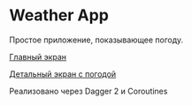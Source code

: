 # Weather App

Простое приложение, показывающее погоду.

[Главный экран](https://drive.google.com/file/d/1iTrlfJh3YfUiOW_cDigqsOy3RaqNN-gs/view?usp=sharing)


[Детальный экран с погодой](https://drive.google.com/file/d/1uuP1iYK9Olv0Th0M_K0KLhdXrAk0Anqc/view?usp=sharing)

Реализовано через Dagger 2 и Coroutines


